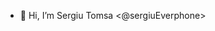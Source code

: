 - 👋 Hi, I’m Sergiu Tomsa <@sergiuEverphone>

<!---
- 👀 I’m interested in ...
- 🌱 I’m currently learning ...
- 💞️ I’m looking to collaborate on ...
- 📫 How to reach me ...

sergiuEverphone/sergiuEverphone is a ✨ special ✨ repository because its `README.md` (this file) appears on your GitHub profile.
You can click the Preview link to take a look at your changes.
--->
